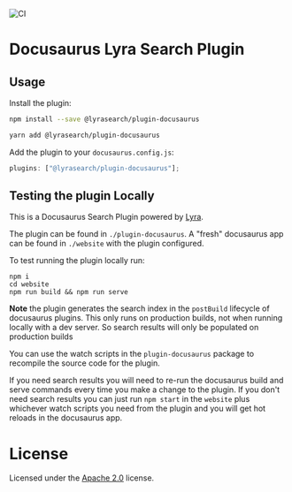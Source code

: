 ![CI](https://github.com/lyrasearch/plugin-docusaurus/actions/workflows/ci.yml/badge.svg?event=push)

# Docusaurus Lyra Search Plugin

## Usage

Install the plugin:

```bash
npm install --save @lyrasearch/plugin-docusaurus
```

```bash
yarn add @lyrasearch/plugin-docusaurus
```

Add the plugin to your `docusaurus.config.js`:

```js
plugins: ["@lyrasearch/plugin-docusaurus"];
```

## Testing the plugin Locally

This is a Docusaurus Search Plugin powered by
[Lyra](https://github.com/lyrasearch/lyra).

The plugin can be found in `./plugin-docusaurus`. A "fresh" docusaurus app can
be found in `./website` with the plugin configured.

To test running the plugin locally run:

```
npm i
cd website
npm run build && npm run serve
```

**Note** the plugin generates the search index in the `postBuild` lifecycle of docusaurus plugins. This only runs on production builds, not when running locally with a dev server. So search results will only be populated on production builds

You can use the watch scripts in the `plugin-docusaurus` package to recompile the source code for the plugin.

If you need search results you will need to re-run the docusaurus build and serve commands every time you make a change to the plugin. If you don't need search results you can just run `npm start` in the `website` plus whichever watch scripts you need from the plugin and you will get hot reloads in the docusaurus app.

# License

Licensed under the [Apache 2.0](/LICENSE.md) license.
